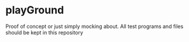 # playGround
Proof of concept or just simply mocking about.
All test programs and files should be kept in this repository

